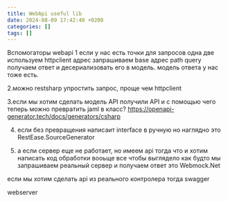```yaml
---
title: WebApi useful lib
date: 2024-08-09 17:42:40 +0200
categories: []
tags: []
---
```

Вспомогаторы webapi
1
если у нас есть точки  для запросов одна две 
используем httpclient адрес
запрашиваем
base адрес
path 
query
получаем ответ и десериализовать его в модель.
модель ответа  у нас тоже есть.

2.можно restsharp упростить запрос, проще чем  httpclient

3.если мы хотим  сделать модель API
получили API и с помощью чего теперь можно превратить jaml в класс? 
https://openapi-generator.tech/docs/generators/csharp

4. если без превращения написаит interface в ручную но наглядно
это RestEase.SourceGenerator 

5. а если  сервер еще не работает, но имеем api тогда что и хотим написать код обработки
вооьще все чтобы выглядело как будто мы запрашиваем реальный сервер и получаем ответ 
это Webmock.Net

если мы хотим сделать api из реального контролера 
тогда swagger 

webserver

